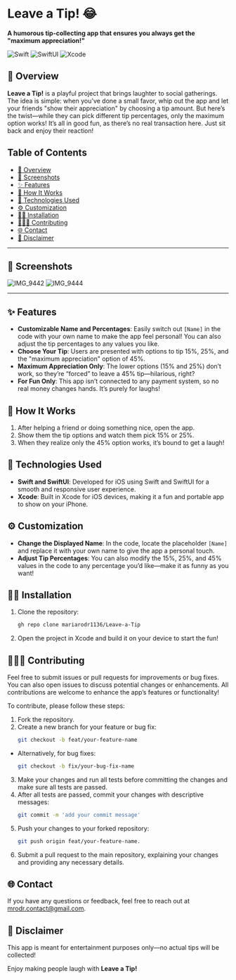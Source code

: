 # Leave a Tip! 😂

**A humorous tip-collecting app that ensures you always get the "maximum appreciation!"**


![Swift](https://img.shields.io/badge/Technologies-Swift-blue) ![SwiftUI](https://img.shields.io/badge/Technologies-SwiftUI-yellow) ![Xcode](https://img.shields.io/badge/Technologies-Xcode-orange)


## 📖 Overview
**Leave a Tip!** is a playful project that brings laughter to social gatherings. The idea is simple: when you've done a small favor, whip out the app and let your friends "show their appreciation" by choosing a tip amount. But here’s the twist—while they can pick different tip percentages, only the maximum option works! It’s all in good fun, as there’s no real transaction here. Just sit back and enjoy their reaction!

## Table of Contents
- [📖 Overview](#-overview)
- [📸 Screenshots](#-screenshots)
- [✨ Features](#-features)
- [🎉 How It Works](#-how-it-works)
- [🚀 Technologies Used](#-technologies-used)
- [⚙️ Customization](#️-customization)
- [🧑‍💻 Installation](#-installation)
- [🧑‍🧑‍🧒 Contributing](-#contributing)
- [🌐 Contact](#-contact)
- [🤔 Disclaimer](#-disclaimer)

---

## 📸 Screenshots

![IMG_9442](https://github.com/user-attachments/assets/08e98b1d-a3ca-44a0-a18c-225fa95b3814)
![IMG_9444](https://github.com/user-attachments/assets/78617a60-3dd7-49be-8168-469dd9997df9)

---

## ✨ Features
- **Customizable Name and Percentages**: Easily switch out `[Name]` in the code with your own name to make the app feel personal! You can also adjust the tip percentages to any values you like.
- **Choose Your Tip**: Users are presented with options to tip 15%, 25%, and the "maximum appreciation" option of 45%.
- **Maximum Appreciation Only**: The lower options (15% and 25%) don’t work, so they’re “forced” to leave a 45% tip—hilarious, right?
- **For Fun Only**: This app isn’t connected to any payment system, so no real money changes hands. It’s purely for laughs!

## 🎉 How It Works
1. After helping a friend or doing something nice, open the app.
2. Show them the tip options and watch them pick 15% or 25%.
3. When they realize only the 45% option works, it’s bound to get a laugh!

## 🚀 Technologies Used
- **Swift and SwiftUI**: Developed for iOS using Swift and SwiftUI for a smooth and responsive user experience.
- **Xcode**: Built in Xcode for iOS devices, making it a fun and portable app to show on your iPhone.

## ⚙️ Customization
- **Change the Displayed Name**: In the code, locate the placeholder `[Name]` and replace it with your own name to give the app a personal touch.
- **Adjust Tip Percentages**: You can also modify the 15%, 25%, and 45% values in the code to any percentage you’d like—make it as funny as you want!

## 🧑‍💻 Installation
1. Clone the repository:
   ```bash
   gh repo clone mariarodr1136/Leave-a-Tip
2. Open the project in Xcode and build it on your device to start the fun!

## 🧑‍🧑‍🧒 Contributing
Feel free to submit issues or pull requests for improvements or bug fixes. You can also open issues to discuss potential changes or enhancements. All contributions are welcome to enhance the app’s features or functionality!

To contribute, please follow these steps:

1. Fork the repository.
2. Create a new branch for your feature or bug fix:
   ```bash
   git checkout -b feat/your-feature-name
- Alternatively, for bug fixes:
   ```bash
   git checkout -b fix/your-bug-fix-name
3. Make your changes and run all tests before committing the changes and make sure all tests are passed.
4. After all tests are passed, commit your changes with descriptive messages:
   ```bash
   git commit -m 'add your commit message'
5. Push your changes to your forked repository:
   ```bash
   git push origin feat/your-feature-name.
6. Submit a pull request to the main repository, explaining your changes and providing any necessary details.

## 🌐 Contact
If you have any questions or feedback, feel free to reach out at [mrodr.contact@gmail.com](mailto:mrodr.contact@gmail.com).

## 🤔 Disclaimer
This app is meant for entertainment purposes only—no actual tips will be collected!

Enjoy making people laugh with **Leave a Tip!**
